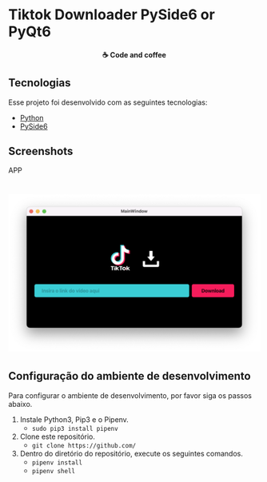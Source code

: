 # Tiktok Downloader PySide6 or PyQt6

<h4 align="center">
  ☕ Code and coffee
</h4>

## Tecnologias

Esse projeto foi desenvolvido com as seguintes tecnologias:

- [Python](https://python.org/)
- [PySide6](https://www.qt.io/qt-for-python)

## Screenshots

APP
<h1 align="center">
    <img alt="" title="" src="screen.png"/>
</h1>


## Configuração do ambiente de desenvolvimento
Para configurar o ambiente de desenvolvimento, por favor siga os passos abaixo.

1. Instale Python3, Pip3 e o Pipenv.
    * `sudo pip3 install pipenv`
2. Clone este repositório.
    * `git clone https://github.com/`
3. Dentro do diretório do repositório, execute os seguintes comandos.
    * `pipenv install`
    * `pipenv shell`

